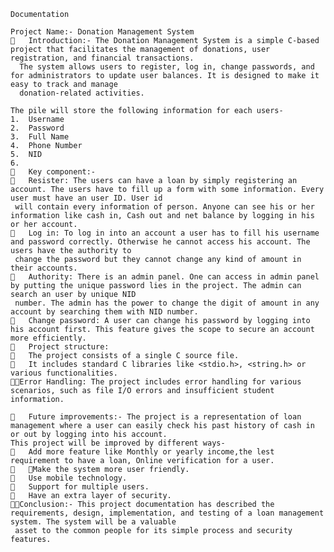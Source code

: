     Documentation

    Project Name:- Donation Management System
    	Introduction:- The Donation Management System is a simple C-based project that facilitates the management of donations, user registration, and financial transactions. 
      The system allows users to register, log in, change passwords, and for administrators to update user balances. It is designed to make it easy to track and manage 
      donation-related activities.

    The pile will store the following information for each users-
    1.	Username
    2.	Password
    3.	Full Name
    4.	Phone Number
    5.	NID
    6.	
    	Key component:-
    	Resister: The users can have a loan by simply registering an account. The users have to fill up a form with some information. Every user must have an user ID. User id 
     will contain every information of person. Anyone can see his or her information like cash in, Cash out and net balance by logging in his or her account.
    	Log in: To log in into an account a user has to fill his username and password correctly. Otherwise he cannot access his account. The users have the authority to 
     change the password but they cannot change any kind of amount in their accounts.
    	Authority: There is an admin panel. One can access in admin panel by putting the unique password lies in the project. The admin can search an user by unique NID 
     number. The admin has the power to change the digit of amount in any account by searching them with NID number.
    	Change password: A user can change his password by logging into his account first. This feature gives the scope to secure an account more efficiently.
    	Project structure:
    	The project consists of a single C source file.
    	It includes standard C libraries like <stdio.h>, <string.h> or various functionalities.
    Error Handling: The project includes error handling for various scenarios, such as file I/O errors and insufficient student information.

    	Future improvements:- The project is a representation of loan management where a user can easily check his past history of cash in or out by logging into his account. 
    This project will be improved by different ways-
    	Add more feature like Monthly or yearly income,the lest requirement to have a loan, Online verification for a user.
    	Make the system more user friendly. 
    	Use mobile technology. 
    	Support for multiple users.
    	Have an extra layer of security.
    Conclusion:- This project documentation has described the requirements, design, implementation, and testing of a loan management system. The system will be a valuable 
     asset to the common people for its simple process and security features.
